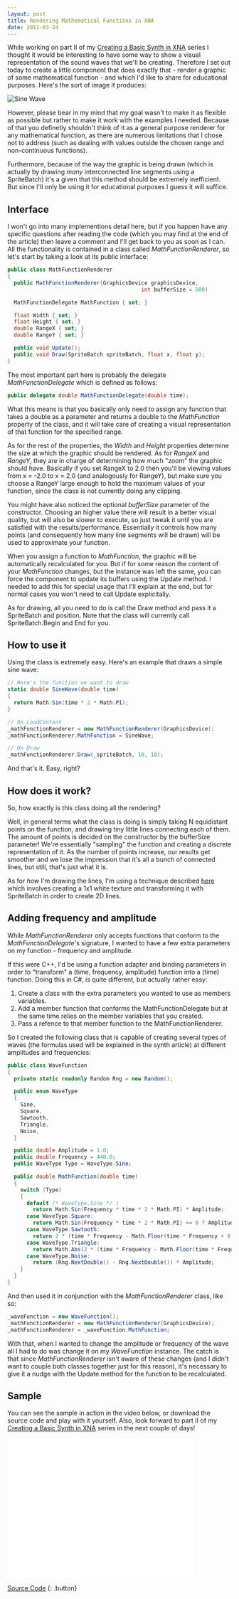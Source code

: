 ```yaml
---
layout: post
title: Rendering Mathematical Functions in XNA
date: 2011-03-24
---
```


While working on part II of my [Creating a Basic Synth in XNA](/creating-a-basic-synth-in-xna-part-i) series I thought it would be interesting to have some way to show a visual representation of the sound waves that we'll be creating. Therefore I set out today to create a little component that does exactly that - render a graphic of some mathematical function - and which I'd like to share for educational purposes. Here's the sort of image it produces:

![Sine Wave](/assets/2011-03-24-rendering-mathematical-functions-in-xna/sine-300x177.png)

However, please bear in my mind that my goal wasn't to make it as flexible as possible but rather to make it work with the examples I needed. Because of that you definetly shouldn't think of it as a general purpose renderer for any mathematical function, as there are numerous limitations that I chose not to address (such as dealing with values outside the chosen range and non-continuous functions).

Furthermore, because of the way the graphic is being drawn (which is actually by drawing *many* interconnected line segments using a SpriteBatch) it's a given that this method should be extremely inefficient. But since I'll only be using it for educational purposes I guess it will suffice.

## Interface

I won't go into many implementions detail here, but if you happen have any specific questions after reading the code (which you may find at the end of the article) then leave a comment and I'll get back to you as soon as I can. All the functionality is contained in a class called *MathFunctionRenderer*, so let's start by taking a look at its public interface:

~~~ c#
public class MathFunctionRenderer
{
  public MathFunctionRenderer(GraphicsDevice graphicsDevice,
                                          int bufferSize = 500)

  MathFunctionDelegate MathFunction { set; }

  float Width { set; }
  float Height { set; }
  double RangeX { set; }
  double RangeY { set; }

  public void Update();
  public void Draw(SpriteBatch spriteBatch, float x, float y);
}
~~~

The most important part here is probably the delegate *MathFunctionDelegate* which is defined as follows:

~~~ c#
public delegate double MathFunctionDelegate(double time);
~~~

What this means is that you basically only need to assign any function that takes a double as a parameter and returns a double to the *MathFunction* property of the class, and it will take care of creating a visual representation of that function for the specified range.

As for the rest of the properties, the *Width* and *Height* properties determine the size at which the graphic should be rendered. As for *RangeX* and *RangeY*, they are in charge of determining how much "zoom" the graphic should have. Basically if you set RangeX to 2.0 then you'll be viewing values from x = -2.0 to x = 2.0 (and analogously for RangeY), but make sure you choose a RangeY large enough to hold the maximum values of your function, since the class is not currently doing any clipping.

You might have also noticed the optional *bufferSize* parameter of the constructor. Choosing an higher value there will result in a better visual quality, but will also be slower to execute, so just tweak it until you are satisfied with the results/performance. Essentially it controls how many points (and consequently how many line segments will be drawn) will be used to approximate your function.

When you assign a function to *MathFunction*, the graphic will be automatically recalculated for you. But if for some reason the content of your *MathFunction* changes, but the instance was left the same, you can force the component to update its buffers using the Update method. I needed to add this for special usage that I'll explain at the end, but for normal cases you won't need to call Update explicitally.

As for drawing, all you need to do is call the Draw method and pass it a SpriteBatch and position. Note that the class will currently call SpriteBatch.Begin and End for you.

## How to use it

Using the class is extremely easy. Here's an example that draws a simple sine wave:

~~~ c#
// Here's the function we want to draw
static double SineWave(double time)
{
  return Math.Sin(time * 2 * Math.PI);
}

// On LoadContent
_mathFunctionRenderer = new MathFunctionRenderer(GraphicsDevice);
_mathFunctionRenderer.MathFunction = SineWave;

// On Draw
_mathFunctionRenderer.Draw(_spriteBatch, 10, 10);
~~~

And that's it. Easy, right?

## How does it work?

So, how exactly is this class doing all the rendering?

Well, in general terms what the class is doing is simply taking N equidistant points on the function, and drawing tiny little lines connecting each of them. The amount of points is decided on the constructor by the bufferSize parameter! We're essentially "sampling" the function and creating a discrete representation of it. As the number of points increase, our results get smoother and we lose the impression that it's all a bunch of connected lines, but still, that's just what it is.

As for *how* I'm drawing the lines, I'm using a technique described [here ](http://www.david-amador.com/2010/01/drawing-lines-in-xna/)which involves creating a 1x1 white texture and transforming it with SpriteBatch in order to create 2D lines.

## Adding frequency and amplitude

While *MathFunctionRenderer* only accepts functions that conform to the *MathFunctionDelegate*'s signature, I wanted to have a few extra parameters on my function - frequency and amplitude.

If this were C++, I'd be using a function adapter and binding parameters in order to "transform" a (time, frequency, amplitude) function into a (time) function. Doing this in C#, is quite different, but actually rather easy:

1. Create a class with the extra parameters you wanted to use as members variables.
2. Add a member function that conforms the MathFunctionDelegate but at the same time relies on the member variables that you created.
3. Pass a refence to that member function to the MathFunctionRenderer.

So I created the following class that is capable of creating several types of waves (the formulas used will be explained in the synth article) at different amplitudes and frequencies:

~~~ c#
public class WaveFunction
{
  private static readonly Random Rng = new Random();

  public enum WaveType
  {
    Sine,
    Square,
    Sawtooth,
    Triangle,
    Noise,
  }

  public double Amplitude = 1.0;
  public double Frequency = 440.0;
  public WaveType Type = WaveType.Sine;

  public double MathFunction(double time)
  {
    switch (Type)
    {
      default /* WaveType.Sine */ :
        return Math.Sin(Frequency * time * 2 * Math.PI) * Amplitude;
      case WaveType.Square:
        return Math.Sin(Frequency * time * 2 * Math.PI) >= 0 ? Amplitude : -Amplitude;
      case WaveType.Sawtooth:
        return 2 * (time * Frequency - Math.Floor(time * Frequency + 0.5)) * Amplitude;
      case WaveType.Triangle:
        return Math.Abs(2 * (time * Frequency - Math.Floor(time * Frequency + 0.5))) * Amplitude;
      case WaveType.Noise:
        return (Rng.NextDouble() - Rng.NextDouble()) * Amplitude;
    }
  }
}
~~~

And then used it in conjunction with the *MathFunctionRenderer* class, like so:

~~~ c#
_waveFunction = new WaveFunction();
_mathFunctionRenderer = new MathFunctionRenderer(GraphicsDevice);
_mathFunctionRenderer = _waveFunction.MathFunction;
~~~

With that, when I wanted to change the amplitude or frequency of the wave all I had to do was change it on my *WaveFunction* instance. The catch is that since *MathFunctionRenderer* isn't aware of these changes (and I didn't want to couple both classes together just for this reason), it's necessary to give it a nudge with the Update method for the function to be recalculated.

## Sample

You can see the sample in action in the video below, or download the source code and play with it yourself. Also, look forward to part II of my [Creating a Basic Synth in XNA](/creating-a-basic-synth-in-xna-part-i) series in the next couple of days!

<iframe width="420" height="315" src="//www.youtube.com/embed/L7gNC9qQ8Ek?rel=0" frameborder="0" allowfullscreen=""></iframe>

[Source Code](https://github.com/davidluzgouveia/MathFunction)
{: .button}

